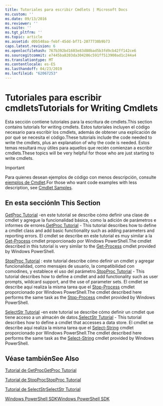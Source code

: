 ```yaml
---
title: Tutoriales para escribir Cmdlets | Microsoft Docs
ms.custom: ''
ms.date: 09/13/2016
ms.reviewer: ''
ms.suite: ''
ms.tgt_pltfrm: ''
ms.topic: article
ms.assetid: d0b548aa-febf-45dd-bf71-2077730b9b73
caps.latest.revision: 6
ms.openlocfilehash: 767b392bd1603e83d80bad5b3fd9cb42ff142ce6
ms.sourcegitcommit: e7445ba8203da304286c591ff513900ad1c244a4
ms.translationtype: MT
ms.contentlocale: es-ES
ms.lasthandoff: 04/23/2019
ms.locfileid: "62067253"
---
```

# <a name="tutorials-for-writing-cmdlets"></a><span data-ttu-id="573ae-102">Tutoriales para escribir cmdlets</span><span class="sxs-lookup"><span data-stu-id="573ae-102">Tutorials for Writing Cmdlets</span></span>

<span data-ttu-id="573ae-103">Esta sección contiene tutoriales para la escritura de cmdlets.</span><span class="sxs-lookup"><span data-stu-id="573ae-103">This section contains tutorials for writing cmdlets.</span></span> <span data-ttu-id="573ae-104">Estos tutoriales incluyen el código necesario para escribir los cmdlets, además de obtener una explicación de por qué se necesita el código.</span><span class="sxs-lookup"><span data-stu-id="573ae-104">These tutorials include the code needed to write the cmdlets, plus an explanation of why the code is needed.</span></span> <span data-ttu-id="573ae-105">Estos temas resultará muy útiles para aquellos que recién comienzan a escribir cmdlets.</span><span class="sxs-lookup"><span data-stu-id="573ae-105">These topics will be very helpful for those who are just starting to write cmdlets.</span></span>

> [!IMPORTANT]
> <span data-ttu-id="573ae-106">Para quienes desean ejemplos de código con menos descripción, consulte [ejemplos de Cmdlet](./cmdlet-samples.md).</span><span class="sxs-lookup"><span data-stu-id="573ae-106">For those who want code examples with less description, see [Cmdlet Samples](./cmdlet-samples.md).</span></span>

## <a name="in-this-section"></a><span data-ttu-id="573ae-107">En esta sección</span><span class="sxs-lookup"><span data-stu-id="573ae-107">In This Section</span></span>

<span data-ttu-id="573ae-108">[GetProc Tutorial](./getproc-tutorial.md) -en este tutorial se describe cómo definir una clase de cmdlet y agregue la funcionalidad básica, como la adición de parámetros e informes de errores.</span><span class="sxs-lookup"><span data-stu-id="573ae-108">[GetProc Tutorial](./getproc-tutorial.md) - This tutorial describes how to define a cmdlet class and add basic functionality such as adding parameters and reporting errors.</span></span> <span data-ttu-id="573ae-109">El cmdlet se describe en este tutorial es muy similar a la [Get-Process](/powershell/module/Microsoft.PowerShell.Management/Get-Process) cmdlet proporcionado por Windows PowerShell.</span><span class="sxs-lookup"><span data-stu-id="573ae-109">The cmdlet described in this tutorial is very similar to the [Get-Process](/powershell/module/Microsoft.PowerShell.Management/Get-Process) cmdlet provided by Windows PowerShell.</span></span>

<span data-ttu-id="573ae-110">[StopProc Tutorial](./stopproc-tutorial.md) : este tutorial describe cómo definir un cmdlet y agregar funcionalidad, como mensajes de usuario, la compatibilidad con comodines, y establece el uso del parámetro.</span><span class="sxs-lookup"><span data-stu-id="573ae-110">[StopProc Tutorial](./stopproc-tutorial.md) - This tutorial describes how to define a cmdlet and add functionality such as user prompts, wildcard support, and the use of parameter sets.</span></span> <span data-ttu-id="573ae-111">El cmdlet se describe aquí realiza la misma tarea que el [Stop-Process](/powershell/module/Microsoft.PowerShell.Management/Stop-Process) cmdlet proporcionado por Windows PowerShell.</span><span class="sxs-lookup"><span data-stu-id="573ae-111">The cmdlet described here performs the same task as the [Stop-Process](/powershell/module/Microsoft.PowerShell.Management/Stop-Process) cmdlet provided by Windows PowerShell.</span></span>

<span data-ttu-id="573ae-112">[SelectStr Tutorial](./selectstr-tutorial.md) -en este tutorial se describe cómo definir un cmdlet que tiene acceso a un almacén de datos.</span><span class="sxs-lookup"><span data-stu-id="573ae-112">[SelectStr Tutorial](./selectstr-tutorial.md) - This tutorial describes how to define a cmdlet that accesses a data store.</span></span> <span data-ttu-id="573ae-113">El cmdlet se describe aquí realiza la misma tarea que el [Select-String](/powershell/module/microsoft.powershell.utility/select-string) cmdlet proporcionado por Windows PowerShell.</span><span class="sxs-lookup"><span data-stu-id="573ae-113">The cmdlet described here performs the same task as the [Select-String](/powershell/module/microsoft.powershell.utility/select-string) cmdlet provided by Windows PowerShell.</span></span>

## <a name="see-also"></a><span data-ttu-id="573ae-114">Véase también</span><span class="sxs-lookup"><span data-stu-id="573ae-114">See Also</span></span>

[<span data-ttu-id="573ae-115">Tutorial de GetProc</span><span class="sxs-lookup"><span data-stu-id="573ae-115">GetProc Tutorial</span></span>](./getproc-tutorial.md)

[<span data-ttu-id="573ae-116">Tutorial de StopProc</span><span class="sxs-lookup"><span data-stu-id="573ae-116">StopProc Tutorial</span></span>](./stopproc-tutorial.md)

[<span data-ttu-id="573ae-117">Tutorial de SelectStr</span><span class="sxs-lookup"><span data-stu-id="573ae-117">SelectStr Tutorial</span></span>](./selectstr-tutorial.md)

[<span data-ttu-id="573ae-118">Windows PowerShell SDK</span><span class="sxs-lookup"><span data-stu-id="573ae-118">Windows PowerShell SDK</span></span>](../windows-powershell-reference.md)

